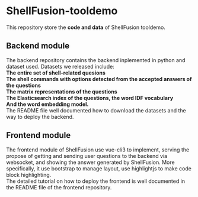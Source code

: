 # ShellFusion-tooldemo

This repository store the **code and data** of ShellFusion tooldemo.
## **Backend module**
The backend repository contains the backend inplemented in python and dataset used. Datasets we released include:
<br>**The entire set of shell-related quesions**
<br>**The shell commands with options detected from the accepted answers of the questions**
<br>**The matrix representations of the questions**
<br>**The Elasticsearch index of the questions, the word IDF vocabulary**
<br>**And the word embedding model.**
<br>The README file well documented how to download the datasets and the way to deploy the backend.
## **Frontend module**
The frontend module of ShellFusion use vue-cli3 to implement, serving the propose of getting and sending user questions to the backend via websocket, and showing the answer generated by ShellFusion. More specifically, it use bootstrap to manage layout, use highlightjs to make code block highlighting.
<br>The detailed tutorial on how to deploy the frontend is well documented in the README file of the frontend repository.